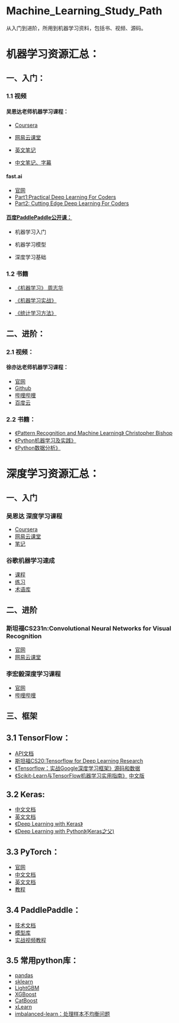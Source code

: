 # Machine_Learning_Study_Path
从入门到进阶，所用到机器学习资料，包括书、视频、源码。

# 机器学习资源汇总：

## 一、入门：
### 1.1 视频
#### 吴恩达老师机器学习课程： 
* [Coursera](https://www.coursera.org/learn/machine-learning)
  
* [网易云课堂](http://study.163.com/course/introduction/1004570029.htm?courseId=1004570029)  
* [英文笔记](https://github.com/linxid/Machine_Learning_Study_Path/tree/master/%E7%AC%94%E8%AE%B0/%E5%90%B4%E6%81%A9%E8%BE%BE%E6%9C%BA%E5%99%A8%E5%AD%A6%E4%B9%A0%E7%AC%94%E8%AE%B0)   
* [中文笔记、字幕](https://github.com/fengdu78/Coursera-ML-AndrewNg-Notes)  

#### fast.ai  
* [官网](http://www.fast.ai/)  
* [Part1:Practical Deep Learning For Coders](http://course.fast.ai/)  
* [Part2: Cutting Edge Deep Learning For Coders](http://course.fast.ai/part2.html)  

#### [百度PaddlePaddle公开课：](http://ai.baidu.com/paddlepaddle/openCourses)
* 机器学习入门

* 机器学习模型
* 深度学习基础


### 1.2 书籍
* [《机器学习》 周志华](https://book.douban.com/subject/26708119/)

* [《机器学习实战》](https://book.douban.com/subject/24703171/)  
* [《统计学习方法》](https://book.douban.com/subject/10590856/)

## 二、进阶：

### 2.1 视频：

#### 徐亦达老师机器学习课程： 
* [官网](https://www.uts.edu.au/staff/yida.xu)   
* [Github](https://github.com/roboticcam/machine-learning-notes)  
* [哔哩哔哩](https://www.bilibili.com/video/av12802062?p=2)  
* [百度云](https://pan.baidu.com/s/1PW0vuhHgMg3xAWRSoHoXbw#list/path=%2F)

### 2.2 书籍：
* [《Pattern Recognition and Machine Learning》 Christopher Bishop](https://book.douban.com/subject/2061116/)
* [《Python机器学习及实践》](https://book.douban.com/subject/26886337/)  
* [《Python数据分析》](https://book.douban.com/subject/26274624/)  

# 深度学习资源汇总：
## 一、入门

### 吴恩达 深度学习课程 
* [Coursera](https://www.coursera.org/specializations/deep-learning)
* [网易云课堂](http://mooc.study.163.com/smartSpec/detail/1001319001.htm) 
* [笔记](http://www.ai-start.com/dl2017/)

### 谷歌机器学习速成
* [课程](https://developers.google.cn/machine-learning/crash-course/prereqs-and-prework)
* [练习](https://developers.google.cn/machine-learning/crash-course/exercises)
* [术语库](https://developers.google.cn/machine-learning/crash-course/glossary)

## 二、进阶
### 斯坦福CS231n:Convolutional Neural Networks for Visual Recognition 
* [官网](http://cs231n.stanford.edu/)  
* [网易云课堂](http://study.163.com/course/introduction/1003223001.hm)

### 李宏毅深度学习课程 
* [官网](http://speech.ee.ntu.edu.tw/~tlkagk/courses.html)
* [哔哩哔哩](https://www.bilibili.com/video/av9770302/)

## 三、框架
## 3.1 TensorFlow：
* [API文档](https://www.tensorflow.org/api_docs/python/)
* [斯坦福CS20:Tensorflow for Deep Learning Research](https://web.stanford.edu/class/cs20si/)
* [《Tensorflow：实战Google深度学习框架》](https://book.douban.com/subject/26976457/)[源码和数据](https://github.com/caicloud/tensorflow-tutorial)
* [《Scikit-Learn与TensorFlow机器学习实用指南》](http://item.jd.com/12241590.html) [中文版](https://github.com/apachecn/hands_on_Ml_with_Sklearn_and_TF)

## 3.2 Keras:
* [中文文档](http://keras-cn.readthedocs.io/en/latest/)
* [英文文档](https://keras.io/)
* [《Deep Learning with Keras》](http://shop.oreilly.com/product/9781787128422.do)
* [《Deep Learning with Python》(Keras之父)](https://book.douban.com/subject/27038207/)

## 3.3 PyTorch：
* [官网](https://pytorch.org/)
* [中文文档](https://pytorch-cn.readthedocs.io/zh/latest/)  
* [英文文档](https://pytorch.org/docs/stable/index.html)
* [教程](https://pytorch.org/tutorials/)

## 3.4 PaddlePaddle：
* [技术文档](http://staging.paddlepaddle.org/docs/develop/documentation/zh/getstarted/index_cn.html)
* [模型库](http://staging.paddlepaddle.org/docs/develop/models/README.cn.html)
* [实战视频教程](http://ai.baidu.com/paddlepaddle/openCourses)

## 3.5 常用python库：
* [pandas](http://pandas.pydata.org/index.html)
* [sklearn](http://sklearn.apachecn.org/)
* [LightGBM](http://lightgbm.apachecn.org/cn/latest/index.html)
* [XGBoost](http://xgboost.readthedocs.io/en/latest/get_started/)
* [CatBoost](https://tech.yandex.com/catboost/doc/dg/concepts/python-installation-docpage/)
* [xLearn](http://xlearn-doc.readthedocs.io/en/latest/start.html)
* [imbalanced-learn：处理样本不均衡问题](http://contrib.scikit-learn.org/imbalanced-learn/stable/index.html)
